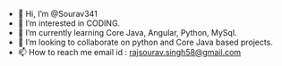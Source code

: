 - 👋 Hi, I’m @Sourav341
- 👀 I’m interested in CODING.
- 🌱 I’m currently learning Core Java, Angular, Python, MySql. 
- 💞️ I’m looking to collaborate on python and Core Java based projects.
- 📫 How to reach me email id : rajsourav.singh58@gmail.com

<!---
Sourav341/Sourav341 is a ✨ special ✨ repository because its `README.md` (this file) appears on your GitHub profile.
You can click the Preview link to take a look at your changes.
--->

